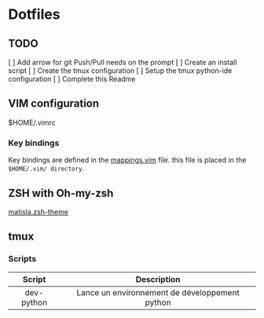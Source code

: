 # Dotfiles

## TODO

[ ] Add arrow for git Push/Pull needs on the prompt
[ ] Create an install script
[ ] Create the tmux configuration
[ ] Setup the tmux python-ide configuration
[ ] Complete this Readme

## VIM configuration

$HOME/.vimrc

### Key bindings

Key bindings are defined in the [mappings.vim](./vim/mappings.vim) file.
this file is placed in the `$HOME/.vim/ directory`.

## ZSH with Oh-my-zsh

[matisla.zsh-theme](https://github.com/matisla/dotfiles/blob/master/zsh/matisla.zsh-theme)

## tmux

### Scripts

|   Script   |                   Description                  |
|:----------:|:----------------------------------------------:|
| dev-python | Lance un environnement de développement python |

